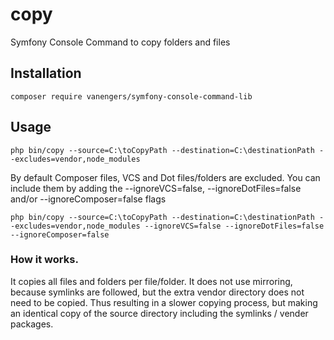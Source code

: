 # copy
Symfony Console Command to copy folders and files

## Installation

```
composer require vanengers/symfony-console-command-lib
``` 

## Usage

```
php bin/copy --source=C:\toCopyPath --destination=C:\destinationPath --excludes=vendor,node_modules
```

By default Composer files, VCS and Dot files/folders are excluded. You can include them by adding the --ignoreVCS=false, --ignoreDotFiles=false and/or --ignoreComposer=false flags

```
php bin/copy --source=C:\toCopyPath --destination=C:\destinationPath --excludes=vendor,node_modules --ignoreVCS=false --ignoreDotFiles=false --ignoreComposer=false
```

### How it works.
It copies all files and folders per file/folder. It does not use mirroring, because symlinks are followed, but the extra vendor directory does not need to be copied.
Thus resulting in a slower copying process, but making an identical copy of the source directory including the symlinks / vender packages.